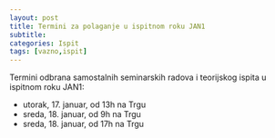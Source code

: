 ```yaml
---
layout: post
title: Termini za polaganje u ispitnom roku JAN1
subtitle: 
categories: Ispit 
tags: [vazno,ispit]
---
```


Termini odbrana samostalnih seminarskih radova i teorijskog ispita u ispitnom roku JAN1:
- utorak, 17. januar, od 13h na Trgu
- sreda, 18. januar, od 9h na Trgu
- sreda, 18. januar, od 17h na Trgu
